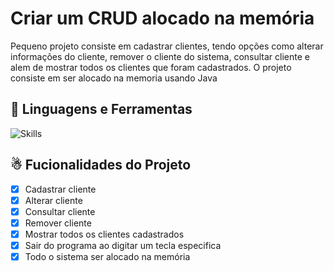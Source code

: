 #  Criar um CRUD alocado na memória

Pequeno projeto consiste em cadastrar clientes, tendo opções como alterar informações do cliente, remover o cliente do sistema, consultar cliente e alem de mostrar todos os clientes que foram cadastrados. O projeto consiste em ser alocado na memoria usando Java
  </p>


## &#128123; Linguagens e Ferramentas

![Skills](https://skillicons.dev/icons?i=java)

## &#9731; Fucionalidades do Projeto

- [x] Cadastrar cliente
- [x] Alterar cliente
- [x] Consultar cliente
- [x] Remover cliente
- [x] Mostrar todos os clientes cadastrados
- [x] Sair do programa ao digitar um tecla especifica
- [x] Todo o sistema ser alocado na memória
